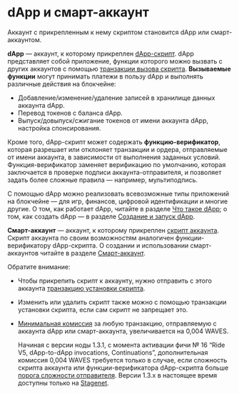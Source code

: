 # dApp и смарт-аккаунт

Аккаунт с прикрепленным к нему скриптом становится dApp или смарт-аккаунтом.

**dApp** — аккаунт, к которому прикреплен [dApp-скрипт](/ru/ride/script/script-types/dapp-script). dApp представляет собой приложение, функции которого можно вызвать с других аккаунтов с помощью [транзакции вызова скрипта](/ru/blockchain/transaction-type/invoke-script-transaction). **Вызываемые функции** могут принимать платежи в пользу dApp и выполнять различные действия на блокчейне:

* Добавление/изменение/удаление записей в хранилище данных аккаунта dApp.
* Перевод токенов с баланса dApp.
* Выпуск/довыпуск/сжигание токенов от имени аккаунта dApp, настройка спонсирования.

Кроме того, dApp-скрипт может содержать **функцию-верификатор**, которая разрешает или отклоняет транзакции и ордера, отправляемые от имени аккаунта, в зависимости от выполнения заданных условий. Функция-верификатор заменяет верификацию по умолчанию, которая заключается в проверке подписи аккаунта-отправителя, и позволяет задать более сложные правила — например, мультиподпись.

С помощью dApp можно реализовать всевозможные типы приложений на блокчейне — для игр, финансов, цифровой идентификации и многие другие. О том, как работает dApp, читайте в разделе [Что такое dApp](/ru/building-apps/smart-contracts/what-is-a-dapp); о том, как создать dApp — в разделе [Создание и запуск dApp](/ru/building-apps/smart-contracts/writing-dapps).

**Смарт-аккаунт** — аккаунт, к которому прикреплен [скрипт аккаунта](/ru/ride/script/script-types/account-script). Скрипт аккаунта по своим возможностям аналогичен функции-верификатору dApp-скрипта. О создании и использовании смарт-аккаунтов читайте в разделе [Смарт-аккаунт](/ru/building-apps/smart-contracts/what-is-smart-account).

Обратите внимание:

* Чтобы прикрепить скрипт к аккаунту, нужно отправить с этого аккаунта [транзакцию установки скрипта](/ru/blockchain/transaction-type/set-script-transaction).
* Изменить или удалить скрипт также можно с помощью транзакции установки скрипта, если сам скрипт не запрещает это.
* [Минимальная комиссия](/ru/blockchain/transaction/transaction-fee) за любую транзакцию, отправляемую с аккаунта dApp или смарт-аккаунта, увеличивается на 0,004 WAVES.

   Начиная с версии ноды 1.3.1, с момента активации фичи №&nbsp;16 “Ride V5, dApp-to-dApp invocations, Continuations”, дополнительная комиссия 0,004 WAVES требуется только в случае, если сложность скрипта аккаунта или функции-верификатора dApp-скрипта больше [порога сложности отправителя](/ru/ride/limits/). Версии 1.3.x в настоящее время доступны только на [Stagenet](/ru/blockchain/blockchain-network/).
